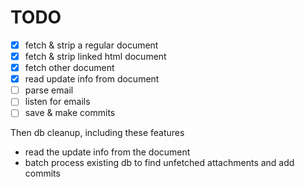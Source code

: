 # TODO

- [x] fetch & strip a regular document
- [x] fetch & strip linked html document
- [x] fetch other document
- [x] read update info from document
- [ ] parse email
- [ ] listen for emails
- [ ] save & make commits

Then db cleanup, including these features
- read the update info from the document
- batch process existing db to find unfetched attachments and add commits
